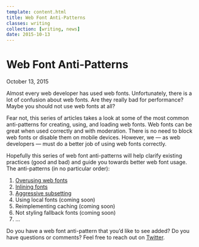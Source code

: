 ```yaml
---
template: content.html
title: Web Font Anti-Patterns
classes: writing
collection: [writing, news]
date: 2015-10-13
---
```


# Web Font Anti-Patterns
<p class="subtitle">October 13, 2015</p>

<p class=intro>Almost every web developer has used web fonts. Unfortunately, there is a lot of confusion about web fonts. Are they really bad for performance? Maybe you should not use web fonts at all?</p>

Fear not, this series of articles takes a look at some of the most common anti-patterns for creating, using, and loading web fonts. Web fonts can be great when used correctly and with moderation. There is no need to block web fonts or disable them on mobile devices. However, we — as web developers — must do a better job of using web fonts correctly.

Hopefully this series of web font anti-patterns will help clarify existing practices (good and bad) and guide you towards better web font usage. The anti-patterns (in no particular order):

1. [Overusing web fonts](web-font-anti-patterns-overusing.html)
2. [Inlining fonts](web-font-anti-patterns-inlining.html)
3. [Aggressive subsetting](web-font-anti-patterns-subsetting.html)
4. Using local fonts (coming soon)
5. Reimplementing caching (coming soon)
6. Not styling fallback fonts (coming soon)
7. …

Do you have a web font anti-pattern that you’d like to see added? Do you have questions or comments? Feel free to reach out on [Twitter](https://twitter.com/bram_stein).
